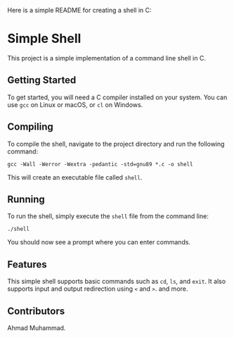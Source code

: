 Here is a simple README for creating a shell in C:

# Simple Shell

This project is a simple implementation of a command line shell in C.

## Getting Started

To get started, you will need a C compiler installed on your system. You can use `gcc` on Linux or macOS, or `cl` on Windows.

## Compiling

To compile the shell, navigate to the project directory and run the following command:

```
gcc -Wall -Werror -Wextra -pedantic -std=gnu89 *.c -o shell
```

This will create an executable file called `shell`.

## Running

To run the shell, simply execute the `shell` file from the command line:

```
./shell
```

You should now see a prompt where you can enter commands.

## Features

This simple shell supports basic commands such as `cd`, `ls`, and `exit`. It also supports input and output redirection using `<` and `>`.
and more.
## Contributors

Ahmad Muhammad.
